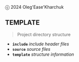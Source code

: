 ⓒ 2024 Oleg'Ease'Kharchuk
## TEMPLATE

> Project directory structure
- **`include`** _include header files_
- **`source`** _source files_
- **`template`** _structure information_
